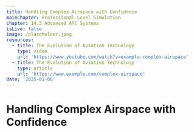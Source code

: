 ```yaml
---
title: Handling Complex Airspace with Confidence
mainChapter: Professional-Level Simulation
chapter: 14.3 Advanced ATC Systems
isLive: false
image: /placeholder.jpeg
resources:
  - title: The Evolution of Aviation Technology
    type: video
    url: 'https://www.youtube.com/watch?v=example-complex-airspace'
  - title: The Evolution of Aviation Technology
    type: article
    url: 'https://www.example.com/complex-airspace'
date: '2025-01-06'
---
```


# Handling Complex Airspace with Confidence
